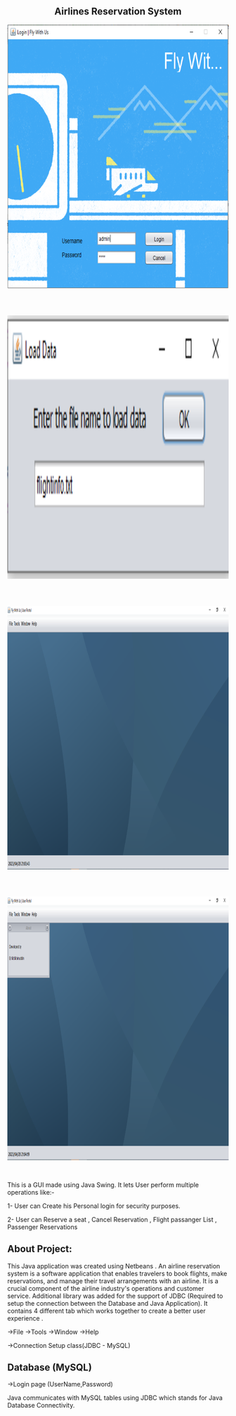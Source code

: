 <h2 align="center">Airlines Reservation System</h2>
<p align="center">
 <img width="1000px" height="600px" src="https://github.com/Vizvawebsolutions/AirlinesReservationSystem_Using_Java/blob/master/images/airline%20snap1.PNG" align="center" alt="GitHub Readme" />
</p><br><br>
<p align="center">
 <img width="1000px" height="600px" src="https://github.com/Vizvawebsolutions/AirlinesReservationSystem_Using_Java/blob/master/images/airline%20snap2.PNG" align="center" alt="GitHub Readme" />
</p><br><br>
<p align="center">
 <img width="1000px" height="600px" src="https://github.com/Vizvawebsolutions/AirlinesReservationSystem_Using_Java/blob/master/images/airline%20snap3.PNG" align="center" alt="GitHub Readme" />
</p><br><br>
<p align="center">
 <img width="1000px" height="600px" src="https://github.com/Vizvawebsolutions/AirlinesReservationSystem_Using_Java/blob/master/images/airline%20snap4.PNG" align="center" alt="GitHub Readme" />
</p><br><br>
This is a GUI made using Java Swing.
It lets User perform multiple operations like:-


1- User can Create his Personal login for security purposes.

2- User can Reserve a seat , Cancel Reservation , Flight passanger List , Passenger Reservations


## About Project:
This Java application was created using Netbeans .
An airline reservation system is a software application that enables travelers to book flights, make reservations, and manage their travel arrangements with an airline. It is a crucial component of the airline industry's operations and customer service.
Additional library was added for the support of JDBC (Required to setup the connection between the Database and Java Application).
It contains 4 different tab which works together to create a better user experience .

->File
->Tools
->Window
->Help 

->Connection Setup class(JDBC - MySQL)

## Database (MySQL)

->Login page (UserName,Password)

Java communicates with MySQL tables using JDBC which stands for Java Database Connectivity.
